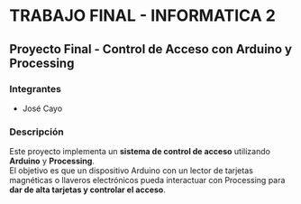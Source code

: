 # TRABAJO FINAL - INFORMATICA 2
## Proyecto Final - Control de Acceso con Arduino y Processing
### Integrantes
- José Cayo
### Descripción
Este proyecto implementa un **sistema de control de acceso** utilizando **Arduino** y **Processing**.  
El objetivo es que un dispositivo Arduino con un lector de tarjetas magnéticas o llaveros electrónicos pueda interactuar con Processing para **dar de alta tarjetas y controlar el acceso**.
